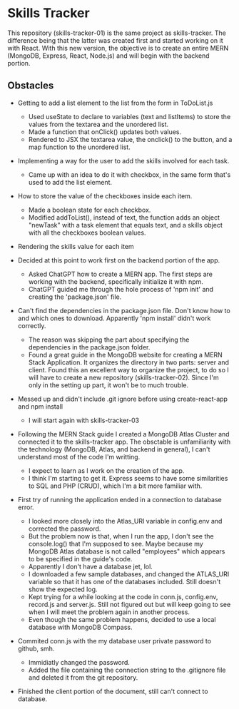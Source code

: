 # Skills Tracker

This repository (skills-tracker-01) is the same project as skills-tracker. The difference being that the latter was created first and started working on it with React. With this new version, the objective is to create an entire MERN (MongoDB, Express, React, Node.js) and will begin with the backend portion.

## Obstacles

- Getting to add a list element to the list from the form in ToDoList.js

  - Used useState to declare to variables (text and listItems) to store the values from the textarea and the unordered list.
  - Made a function that onClick() updates both values.
  - Rendered to JSX the textarea value, the onclick() to the button, and a map function to the unordered list.

- Implementing a way for the user to add the skills involved for each task.

  - Came up with an idea to do it with checkbox, in the same form that's used to add the list element.

- How to store the value of the checkboxes inside each item.

  - Made a boolean state for each checkbox.
  - Modified addToList(), instead of text, the function adds an object "newTask" with a task element that equals text, and a skills object with all the checkboxes boolean values.

- Rendering the skills value for each item

- Decided at this point to work first on the backend portion of the app.

  - Asked ChatGPT how to create a MERN app. The first steps are working with the backend, specifically initialize it with npm.
  - ChatGPT guided me through the hole process of 'npm init' and creating the 'package.json' file.

- Can't find the dependencies in the package.json file. Don't know how to and which ones to download. Apparently 'npm install' didn't work correctly.

  - The reason was skipping the part about specifying the dependencies in the package.json folder.
  - Found a great guide in the MongoDB website for creating a MERN Stack Application. It organizes the directory in two parts: server and client. Found this an excellent way to organize the project, to do so I will have to create a new repository (skills-tracker-02). Since I'm only in the setting up part, it won't be to much trouble.

- Messed up and didn't include .git ignore before using create-react-app and npm install

  - I will start again with skills-tracker-03

- Following the MERN Stack guide I created a MongoDB Atlas Cluster and connected it to the skills-tracker app. The obsctable is unfamiliarity with the technology (MongoDB, Atlas, and backend in general), I can't understand most of the code I'm writting.

  - I expect to learn as I work on the creation of the app.
  - I think I'm starting to get it. Express seems to have some similarities to SQL and PHP (CRUD), which I'm a bit more familiar with.

- First try of running the application ended in a connection to database error.

  - I looked more closely into the Atlas_URI variable in config.env and corrected the password.
  - But the problem now is that, when I run the app, I don't see the console.log() that I'm supposed to see. Maybe because my MongoDB Atlas database is not called "employees" which appears to be specified in the guide's code.
  - Apparently I don't have a database jet, lol.
  - I downloaded a few sample databases, and changed the ATLAS_URI variable so that it has one of the databases included. Still doesn't show the expected log.
  - Kept trying for a while looking at the code in conn.js, config.env, record.js and server.js. Still not figured out but will keep going to see when I will meet the problem again in another process.
  - Even though the same problem happens, decided to use a local database with MongoDB Compass.

- Commited conn.js with the my database user private password to github, smh.

  - Immidiatly changed the password.
  - Added the file containing the connection string to the .gitignore file and deleted it from the git repository.

- Finished the client portion of the document, still can't connect to database.
